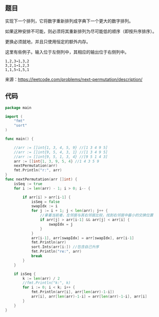 ## 题目


实现下一个排列，它将数字重新排列成字典下一个更大的数字排列。

如果这种安排不可能，则必须将其重新排列为尽可能低的顺序（即按升序排序）。

更换必须就地，并且只使用恒定的额外内存。

这里有些例子。输入位于左侧列中，其相应的输出位于右侧列中。
~~~
1,2,3→1,3,2
3,2,1→1,2,3
1,1,5→1,5,1

~~~

来源：https://leetcode.com/problems/next-permutation/description/

## 代码
~~~go
package main

import (
	"fmt"
	"sort"
)

func main() {

	//arr := []int{1, 3, 4, 5, 9} //[1 3 4 9 5]
	//arr := []int{9, 5, 4, 3, 1} //[1 3 4 9 5]
	//arr := []int{9, 5, 1, 3, 4} //[9 5 1 4 3]
	arr := []int{1, 3, 9, 5, 4} //1 4 3 5 9
	nextPermutation(arr)
	fmt.Println("r:", arr)
}
func nextPermutation(arr []int) {
	isSeq := true
	for i := len(arr) - 1; i > 0; i-- {

		if arr[i] > arr[i-1] {
			isSeq = false
			swapIdx := i
			for j := i + 1; j < len(arr); j++ {
				//拿着当前者，左邻居与其右邻居比较，找到右邻居中最小的交换位置
				if arr[j] > arr[i-1] && arr[j] < arr[i] {
					swapIdx = j
				}
			}
			arr[i-1], arr[swapIdx] = arr[swapIdx], arr[i-1]
			fmt.Println(arr)
			sort.Ints(arr[i:]) //包含自己升序
			fmt.Println("re:", arr)
			break
		}
	}

	if isSeq {
		k := len(arr) / 2
		//fmt.Println("k:", k)
		for i := 0; i < k; i++ {
			fmt.Println(arr[i], arr[len(arr)-1-i])
			arr[i], arr[len(arr)-1-i] = arr[len(arr)-1-i], arr[i]
		}
	}
}
~~~
